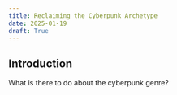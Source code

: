 ```yaml
---
title: Reclaiming the Cyberpunk Archetype
date: 2025-01-19
draft: True
---
```


## Introduction

What is there to do about the cyberpunk genre?
